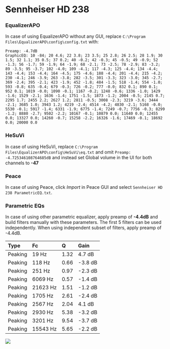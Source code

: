 # Sennheiser HD 238

### EqualizerAPO
In case of using EqualizerAPO without any GUI, replace `C:\Program Files\EqualizerAPO\config\config.txt`
with:
```
Preamp: -4.7dB
GraphicEQ: 10 -84; 20 4.6; 22 3.8; 23 3.5; 25 2.8; 26 2.5; 28 1.9; 30 1.5; 32 1.1; 35 0.5; 37 0.2; 40 -0.2; 42 -0.3; 45 -0.5; 49 -0.9; 52 -1.3; 56 -1.7; 59 -1.9; 64 -1.9; 68 -2.1; 73 -2.5; 78 -2.9; 83 -3.2; 89 -3.5; 95 -3.7; 102 -4.0; 109 -4.1; 117 -4.3; 125 -4.4; 134 -4.4; 143 -4.4; 153 -4.4; 164 -4.5; 175 -4.6; 188 -4.4; 201 -4.4; 215 -4.2; 230 -4.1; 246 -3.9; 263 -3.8; 282 -3.5; 301 -3.3; 323 -3.0; 345 -2.7; 369 -2.4; 395 -2.1; 423 -1.9; 452 -1.8; 484 -1.5; 518 -1.4; 554 -1.0; 593 -0.8; 635 -0.4; 679 -0.3; 726 -0.2; 777 -0.0; 832 0.1; 890 0.1; 952 0.1; 1019 -0.0; 1090 -0.1; 1167 -0.2; 1248 -0.6; 1336 -1.0; 1429 -1.6; 1529 -2.1; 1636 -1.4; 1751 -1.5; 1873 -1.2; 2004 -0.5; 2145 0.7; 2295 1.7; 2455 2.2; 2627 1.2; 2811 -0.5; 3008 -2.3; 3219 -3.6; 3444 -2.1; 3685 1.0; 3943 1.2; 4219 -2.4; 4514 -4.2; 4830 -2.1; 5168 -0.0; 5530 -0.1; 5917 -1.4; 6331 -1.9; 6775 -1.4; 7249 -0.7; 7756 -0.3; 8299 -1.2; 8880 -2.7; 9502 -2.2; 10167 -0.1; 10879 0.0; 11640 0.0; 12455 0.0; 13327 0.0; 14260 -0.7; 15258 -2.2; 16326 -1.6; 17469 -0.1; 18692 0.0; 20000 0.0
```

### HeSuVi
In case of using HeSuVi, replace `C:\Program Files\EqualizerAPO\config\HeSuVi\eq.txt` and omit `Preamp:
-4.725346108764685dB` and instead set Global volume in the UI for both channels to **-47**

### Peace
In case of using Peace, click *Import* in Peace GUI and select `Sennheiser HD 238 ParametricEQ.txt`.

### Parametric EQs
In case of using other parametric equalizer, apply preamp of **-4.4dB** and build filters manually
with these parameters. The first 5 filters can be used independently.
When using independent subset of filters, apply preamp of -4.4dB.

| Type    | Fc       |    Q | Gain    |
|:--------|:---------|:-----|:--------|
| Peaking | 19 Hz    | 1.32 | 4.7 dB  |
| Peaking | 118 Hz   | 0.66 | -3.8 dB |
| Peaking | 251 Hz   | 0.97 | -2.3 dB |
| Peaking | 6069 Hz  | 0.57 | -1.4 dB |
| Peaking | 21623 Hz | 1.51 | -1.2 dB |
| Peaking | 1705 Hz  | 2.61 | -2.4 dB |
| Peaking | 2567 Hz  | 2.04 | 4.1 dB  |
| Peaking | 2930 Hz  | 5.38 | -3.2 dB |
| Peaking | 3201 Hz  | 9.54 | -3.7 dB |
| Peaking | 15543 Hz | 5.65 | -2.2 dB |

![](https://raw.githubusercontent.com/jaakkopasanen/AutoEq/master/results/headphonecom/sbaf-serious/Sennheiser%20HD%20238/Sennheiser%20HD%20238.png)